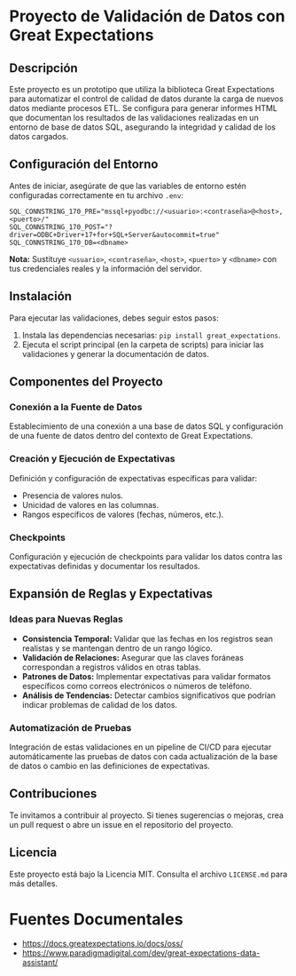 # Proyecto de Validación de Datos con Great Expectations

## Descripción

Este proyecto es un prototipo que utiliza la biblioteca Great Expectations para automatizar el control de calidad de datos durante la carga de nuevos datos mediante procesos ETL. Se configura para generar informes HTML que documentan los resultados de las validaciones realizadas en un entorno de base de datos SQL, asegurando la integridad y calidad de los datos cargados.

## Configuración del Entorno

Antes de iniciar, asegúrate de que las variables de entorno estén configuradas correctamente en tu archivo `.env`:

```plaintext
SQL_CONNSTRING_170_PRE="mssql+pyodbc://<usuario>:<contraseña>@<host>,<puerto>/"
SQL_CONNSTRING_170_POST="?driver=ODBC+Driver+17+for+SQL+Server&autocommit=true"
SQL_CONNSTRING_170_DB=<dbname>
```

**Nota:** Sustituye `<usuario>`, `<contraseña>`, `<host>`, `<puerto>` y `<dbname>` con tus credenciales reales y la información del servidor.

## Instalación

Para ejecutar las validaciones, debes seguir estos pasos:

1. Instala las dependencias necesarias: `pip install great_expectations`.
2. Ejecuta el script principal (en la carpeta de scripts) para iniciar las validaciones y generar la documentación de datos.

## Componentes del Proyecto

### Conexión a la Fuente de Datos

Establecimiento de una conexión a una base de datos SQL y configuración de una fuente de datos dentro del contexto de Great Expectations.

### Creación y Ejecución de Expectativas

Definición y configuración de expectativas específicas para validar:

- Presencia de valores nulos.
- Unicidad de valores en las columnas.
- Rangos específicos de valores (fechas, números, etc.).

### Checkpoints

Configuración y ejecución de checkpoints para validar los datos contra las expectativas definidas y documentar los resultados.

## Expansión de Reglas y Expectativas

### Ideas para Nuevas Reglas

- **Consistencia Temporal:** Validar que las fechas en los registros sean realistas y se mantengan dentro de un rango lógico.
- **Validación de Relaciones:** Asegurar que las claves foráneas correspondan a registros válidos en otras tablas.
- **Patrones de Datos:** Implementar expectativas para validar formatos específicos como correos electrónicos o números de teléfono.
- **Análisis de Tendencias:** Detectar cambios significativos que podrían indicar problemas de calidad de los datos.

### Automatización de Pruebas

Integración de estas validaciones en un pipeline de CI/CD para ejecutar automáticamente las pruebas de datos con cada actualización de la base de datos o cambio en las definiciones de expectativas.

## Contribuciones

Te invitamos a contribuir al proyecto. Si tienes sugerencias o mejoras, crea un pull request o abre un issue en el repositorio del proyecto.

## Licencia

Este proyecto está bajo la Licencia MIT. Consulta el archivo `LICENSE.md` para más detalles.

# Fuentes Documentales

- https://docs.greatexpectations.io/docs/oss/
- https://www.paradigmadigital.com/dev/great-expectations-data-assistant/ 